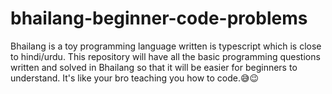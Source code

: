 # bhailang-beginner-code-problems
Bhailang is a toy programming language written is typescript which is close to hindi/urdu. This repository will have all the basic programming questions written and solved in Bhailang so that it will be easier for beginners to understand. It's like your bro teaching you how to code.😅😉
